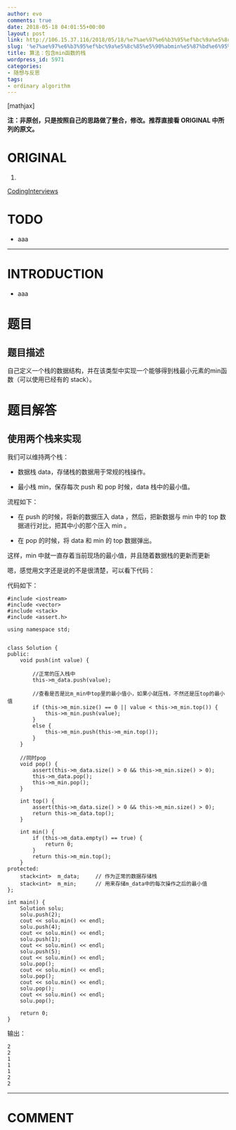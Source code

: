```yaml
---
author: evo
comments: true
date: 2018-05-18 04:01:55+00:00
layout: post
link: http://106.15.37.116/2018/05/18/%e7%ae%97%e6%b3%95%ef%bc%9a%e5%8c%85%e5%90%abmin%e5%87%bd%e6%95%b0%e7%9a%84%e6%a0%88/
slug: '%e7%ae%97%e6%b3%95%ef%bc%9a%e5%8c%85%e5%90%abmin%e5%87%bd%e6%95%b0%e7%9a%84%e6%a0%88'
title: 算法：包含min函数的栈
wordpress_id: 5971
categories:
- 随想与反思
tags:
- ordinary algorithm
---
```


<!-- more -->

[mathjax]

**注：非原创，只是按照自己的思路做了整合，修改。推荐直接看 ORIGINAL 中所列的原文。**


# ORIGINAL





 	
  1. 


[CodingInterviews](https://github.com/gatieme/CodingInterviews)







# TODO





 	
  * aaa





* * *





# INTRODUCTION





 	
  * aaa





# 题目




## 题目描述


自己定义一个栈的数据结构，并在该类型中实现一个能够得到栈最小元素的min函数（可以使用已经有的 stack）。


## 





# 题目解答




## 使用两个栈来实现


我们可以维持两个栈：



 	
  * 数据栈 data，存储栈的数据用于常规的栈操作。

 	
  * 最小栈 min，保存每次 push 和 pop 时候，data 栈中的最小值。


流程如下：

 	
  * 在 push 的时候，将新的数据压入 data ，然后，把新数据与 min 中的 top 数据进行对比，把其中小的那个压入 min 。

 	
  * 在 pop 的时候，将 data 和 min 的 top 数据弹出。


这样，min 中就一直存着当前现场的最小值，并且随着数据栈的更新而更新

嗯，感觉用文字还是说的不是很清楚，可以看下代码：

代码如下：

    
    #include <iostream>
    #include <vector>
    #include <stack>
    #include <assert.h>
    
    using namespace std;
    
    
    class Solution {
    public:
    	void push(int value) {
    
    		//正常的压入栈中
    		this->m_data.push(value);
    
    		//查看是否是比m_min中top里的最小值小，如果小就压栈，不然还是压top的最小值
    		if (this->m_min.size() == 0 || value < this->m_min.top()) {
    			this->m_min.push(value);
    		}
    		else {
    			this->m_min.push(this->m_min.top());
    		}
    	}
    
    	//同时pop
    	void pop() {
    		assert(this->m_data.size() > 0 && this->m_min.size() > 0);
    		this->m_data.pop();
    		this->m_min.pop();
    	}
    
    	int top() {
    		assert(this->m_data.size() > 0 && this->m_min.size() > 0);
    		return this->m_data.top();
    	}
    
    	int min() {
    		if (this->m_data.empty() == true) {
    			return 0;
    		}
    		return this->m_min.top();
    	}
    protected:
    	stack<int>  m_data;     // 作为正常的数据存储栈
    	stack<int>  m_min;      // 用来存储m_data中的每次操作之后的最小值
    };
    
    int main() {
    	Solution solu;
    	solu.push(2);
    	cout << solu.min() << endl;
    	solu.push(4);
    	cout << solu.min() << endl;
    	solu.push(1);
    	cout << solu.min() << endl;
    	solu.push(5);
    	cout << solu.min() << endl;
    	solu.pop();
    	cout << solu.min() << endl;
    	solu.pop();
    	cout << solu.min() << endl;
    	solu.pop();
    	cout << solu.min() << endl;
    	solu.pop();
    
    	return 0;
    }


输出：

    
    2
    2
    1
    1
    1
    2
    2




















* * *





# COMMENT



